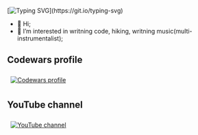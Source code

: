[![Typing SVG](https://readme-typing-svg.herokuapp.com?font=Mouse+Memoirs&size=50&pause=500&color=FFA500&vCenter=true&width=600&height=70&lines=Hi+there+,+i+am+Emanuele;+Welcome+to+My+Profile!;Computer+Science+student;Aspiring+Data+Scientist;Friend.)](https://git.io/typing-svg)

- 👋 Hi;
- 👀 I’m interested in writning code, hiking, writning music(multi-instrumentalist);

## Codewars profile
<a href="https://www.codewars.com/users/desnicaVe1esa">
  <img align="center" style="margin:0.5rem" src="https://www.codewars.com/users/desnicaVe1esa/badges/large" alt="Codewars profile" />
</a>

## YouTube channel
<a href="https://www.youtube.com/channel/UCdE7vhTg9F_0fpWRMNQ98LA">
  <img align="center" style="margin:0.5rem" src="https://www.budiono.net/wp-content/uploads/2018/01/logo-youtube-hitam-300x156.png" alt="YouTube channel" />
</a>
